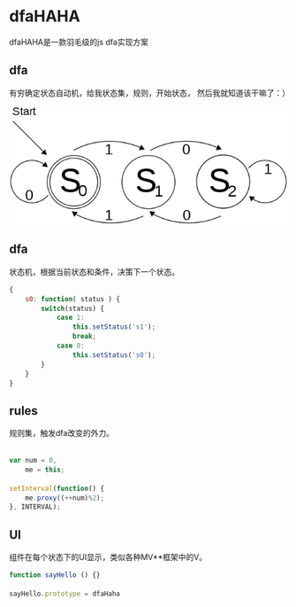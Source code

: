 # dfaHAHA

dfaHAHA是一款羽毛级的js dfa实现方案

## dfa

有穷确定状态自动机，给我状态集，规则，开始状态， 然后我就知道该干嘛了：）

![dfa](https://raw.githubusercontent.com/ilife5/sT/master/UI/dfa/source/640px-DFA_example_multiplies_of_3.svg.png)

## dfa

状态机，根据当前状态和条件，决策下一个状态。

```javascript
{
    s0: function( status ) {
        switch(status) {
            case 1:
                this.setStatus('s1');
                break;
            case 0:
                this.setStatus('s0');
        }
    }
}
```

## rules

规则集，触发dfa改变的外力。

```javascript

var num = 0,
    me = this;
    
setInterval(function() {
    me.proxy((++num)%2);
}, INTERVAL);

```

## UI

组件在每个状态下的UI显示，类似各种MV**框架中的V。



```javascript
function sayHello () {}

sayHello.prototype = dfaHaha
```
